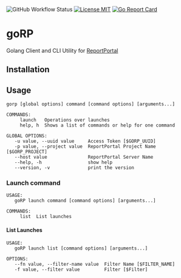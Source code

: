 ![GitHub Workflow Status](https://img.shields.io/github/workflow/status/reportportal/goRP/Build)
[![License MIT](https://img.shields.io/badge/license-MIT-blue.svg)](https://raw.githubusercontent.com/eBay/fabio/master/LICENSE)
[![Go Report Card](https://goreportcard.com/badge/github.com/reportportal/goRP)](https://goreportcard.com/report/github.com/reportportal/goRP)

# goRP
Golang Client and CLI Utility for [ReportPortal](https://reportportal.io)

## Installation

## Usage
```
gorp [global options] command [command options] [arguments...]   

COMMANDS:
     launch   Operations over launches
     help, h  Shows a list of commands or help for one command

GLOBAL OPTIONS:
   -u value, --uuid value     Access Token [$GORP_UUID]
   -p value, --project value  ReportPortal Project Name [$GORP_PROJECT]
   --host value               ReportPortal Server Name
   --help, -h                 show help
   --version, -v              print the version
```

### Launch command
```
USAGE:
   goRP launch command [command options] [arguments...]

COMMANDS:
     list  List launches
```

#### List Launches
```
USAGE:
   goRP launch list [command options] [arguments...]

OPTIONS:
   --fn value, --filter-name value  Filter Name [$FILTER_NAME]
   -f value, --filter value         Filter [$Filter]
```
